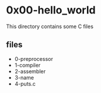 # 0x00-hello_world

This directory contains some C files

## files

* 0-preprocessor
* 1-compiler
* 2-assembler
* 3-name
* 4-puts.c

